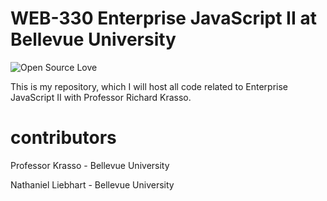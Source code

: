 # WEB-330 Enterprise JavaScript II at Bellevue University

![Open Source Love](https://badges.frapsoft.com/os/v2/open-source.svg?v=102)

This is my repository, which I will host all code related to Enterprise JavaScript II with Professor Richard Krasso.

# contributors

Professor Krasso - Bellevue University

Nathaniel Liebhart - Bellevue University
